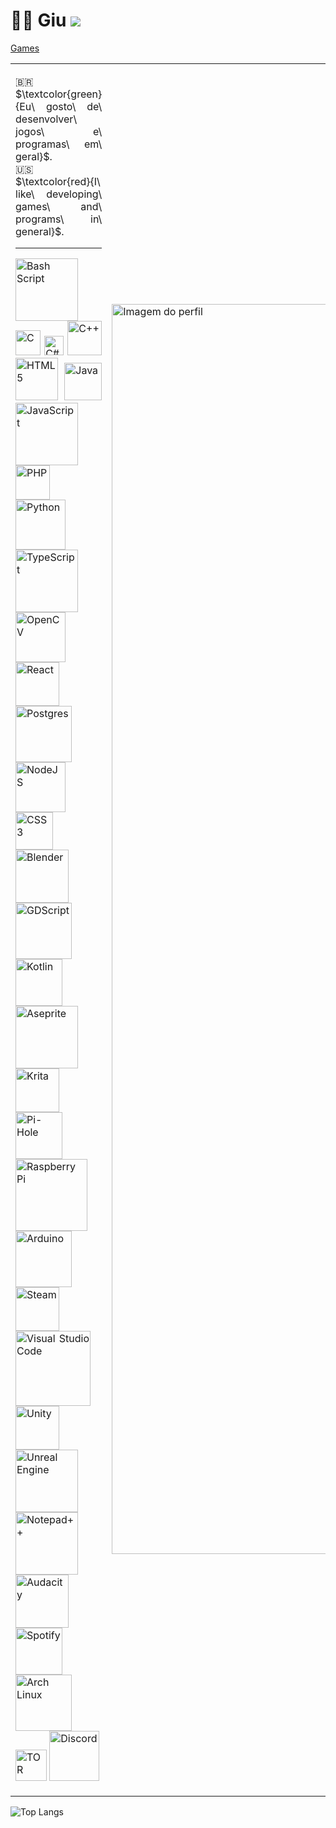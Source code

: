 # 👋🏻 Giu <img src="https://views.whatilearened.today/views/github/o-giu/views.svg"/>
[Games](https://github.com/stars/o-giu/lists/games)
<table>
  <tr>
    <td width="70%">
      <p align="justify">
        🇧🇷 $\textcolor{green}{Eu\ gosto\ de\ desenvolver\ jogos\ e\ programas\ em\ geral}$.<br>
        🇺🇸 $\textcolor{red}{I\ like\ developing\ games\ and\ programs\ in\ general}$.        
      </p>
      <hr> <!-- Linha separadora -->
      <p align="justify">
        <img src="https://img.shields.io/badge/bash_script-%23121011.svg?style=for-the-badge&logo=gnu-bash&logoColor=white&color=gray" alt="Bash Script" width="100">
        <img src="https://img.shields.io/badge/c-%2300599C.svg?style=for-the-badge&logo=c&logoColor=white&color=gray" alt="C" width="40">
        <img src="https://img.shields.io/badge/c%23-%23239120.svg?style=for-the-badge&logo=csharp&logoColor=white&color=gray" alt="C#" width="31">
        <img src="https://img.shields.io/badge/c++-%2300599C.svg?style=for-the-badge&logo=c%2B%2B&logoColor=white&color=gray" alt="C++" width="55">
        <img src="https://img.shields.io/badge/html5-%23E34F26.svg?style=for-the-badge&logo=html5&logoColor=white&color=gray" alt="HTML5" width="68">
        <img src="https://img.shields.io/badge/java-%23ED8B00.svg?style=for-the-badge&logo=openjdk&logoColor=white&color=gray" alt="Java" width="60">
        <img src="https://img.shields.io/badge/javascript-%23323330.svg?style=for-the-badge&logo=javascript&logoColor=white&color=gray" alt="JavaScript" width="100">
        <img src="https://img.shields.io/badge/php-%23777BB4.svg?style=for-the-badge&logo=php&logoColor=white&color=gray" alt="PHP" width="55">
        <img src="https://img.shields.io/badge/python-3670A0?style=for-the-badge&logo=python&logoColor=white&color=gray" alt="Python" width="80">
        <img src="https://img.shields.io/badge/typescript-%23007ACC.svg?style=for-the-badge&logo=typescript&logoColor=white&color=gray" alt="TypeScript" width="100">
        <img src="https://img.shields.io/badge/opencv-%23white.svg?style=for-the-badge&logo=opencv&logoColor=white&color=gray" alt="OpenCV" width="80">
        <img src="https://img.shields.io/badge/react-%2320232a.svg?style=for-the-badge&logo=react&logoColor=white&color=gray" alt="React" width="70">
        <img src="https://img.shields.io/badge/postgres-%23316192.svg?style=for-the-badge&logo=postgresql&logoColor=white&color=gray" alt="Postgres" width="90">
        <img src="https://img.shields.io/badge/node.js-6DA55F?style=for-the-badge&logo=node.js&logoColor=white&color=gray" alt="NodeJS" width="80">
        <img src="https://img.shields.io/badge/css3-%231572B6.svg?style=for-the-badge&logo=css3&logoColor=white&color=gray" alt="CSS3" width="60">
        <img src="https://img.shields.io/badge/blender-%23F5792A.svg?style=for-the-badge&logo=blender&logoColor=white&color=gray" alt="Blender" width="85">
        <img src="https://img.shields.io/badge/GDScript-%2374267B.svg?style=for-the-badge&logo=godotengine&logoColor=white&color=gray" alt="GDScript" width="90">
        <img src="https://img.shields.io/badge/kotlin-%237F52FF.svg?style=for-the-badge&logo=kotlin&logoColor=white&color=gray" alt="Kotlin" width="75">
        <img src="https://img.shields.io/badge/Aseprite-FFFFFF?style=for-the-badge&logo=Aseprite&logoColor=white&color=gray" alt="Aseprite" width="100">
        <img src="https://img.shields.io/badge/Krita-203759?style=for-the-badge&logo=krita&logoColor=white&color=gray" alt="Krita" width="70">
        <img src="https://img.shields.io/badge/pihole-%2396060C.svg?style=for-the-badge&logo=pi-hole&logoColor=white&color=gray" alt="Pi-Hole" width="75">
        <img src="https://img.shields.io/badge/-Raspberry_Pi-C51A4A?style=for-the-badge&logo=Raspberry-Pi&logoColor=white&color=gray" alt="Raspberry Pi" width="115">
        <img src="https://img.shields.io/badge/-Arduino-00979D?style=for-the-badge&logo=Arduino&logoColor=white&color=gray" alt="Arduino" width="90">
        <img src="https://img.shields.io/badge/steam-%23000000.svg?style=for-the-badge&logo=steam&logoColor=white&color=gray" alt="Steam" width="70">
        <img src="https://img.shields.io/badge/Visual%20Studio%20Code-0078d7.svg?style=for-the-badge&logo=visual-studio-code&logoColor=white&color=gray" alt="Visual Studio Code" width="120">
        <img src="https://img.shields.io/badge/unity-%23000000.svg?style=for-the-badge&logo=unity&logoColor=white&color=gray" alt="Unity" width="70">
        <img src="https://img.shields.io/badge/unrealengine-%23313131.svg?style=for-the-badge&logo=unrealengine&logoColor=white&color=gray" alt="Unreal Engine" width="100">
        <img src="https://img.shields.io/badge/Notepad++-90E59A.svg?style=for-the-badge&logo=notepad%2b%2b&logoColor=white&color=gray" alt="Notepad++" width="100">
        <img src="https://img.shields.io/badge/Audacity-0000CC?style=for-the-badge&logo=audacity&logoColor=white&color=gray" alt="Audacity" width="85">
        <img src="https://img.shields.io/badge/Spotify-1ED760?style=for-the-badge&logo=spotify&logoColor=white&color=gray" alt="Spotify" width="75">
        <img src="https://img.shields.io/badge/Arch%20Linux-1793D1?logo=arch-linux&logoColor=white&color=gray" alt="Arch Linux" width="90">
        <img src="https://img.shields.io/badge/tor-%237E4798.svg?style=for-the-badge&logo=tor-project&logoColor=white&color=gray" alt="TOR" width="50">
        <img src="https://img.shields.io/badge/Discord-%235865F2.svg?style=for-the-badge&logo=discord&logoColor=white&color=gray" alt="Discord" width="80">
      </p>
    </td>
    <td>
      <img src="https://github.com/user-attachments/assets/e044306e-3401-4f9c-8ec2-94b8ad1b1f9f" width="2000" alt="Imagem do perfil">
    </td>
  </tr>
</table>

![Top Langs](https://github-readme-stats.vercel.app/api/top-langs/?username=o-giu&hide_progress=true)
